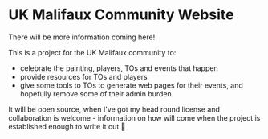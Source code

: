 # UK Malifaux Community Website

There will be more information coming here!

This is a project for the UK Malifaux community to:

- celebrate the painting, players, TOs and events that happen
- provide resources for TOs and players
- give some tools to TOs to generate web pages for their events, and hopefully remove some of their admin burden.

It will be open source, when I've got my head round license and collaboration is welcome - information on how will come when the project is established enough to write it out 🤷
